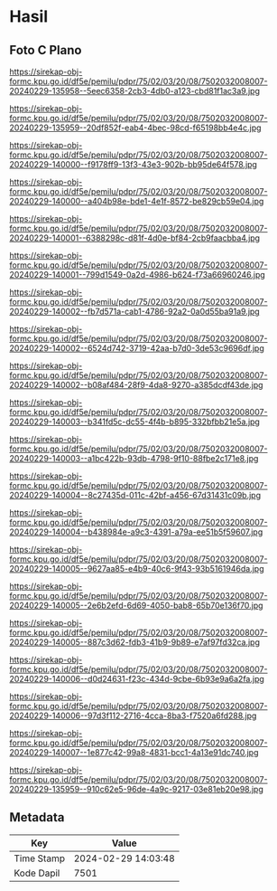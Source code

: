 # Hasil

## Foto C Plano

https://sirekap-obj-formc.kpu.go.id/df5e/pemilu/pdpr/75/02/03/20/08/7502032008007-20240229-135958--5eec6358-2cb3-4db0-a123-cbd81f1ac3a9.jpg

https://sirekap-obj-formc.kpu.go.id/df5e/pemilu/pdpr/75/02/03/20/08/7502032008007-20240229-135959--20df852f-eab4-4bec-98cd-f65198bb4e4c.jpg

https://sirekap-obj-formc.kpu.go.id/df5e/pemilu/pdpr/75/02/03/20/08/7502032008007-20240229-140000--f9178ff9-13f3-43e3-902b-bb95de64f578.jpg

https://sirekap-obj-formc.kpu.go.id/df5e/pemilu/pdpr/75/02/03/20/08/7502032008007-20240229-140000--a404b98e-bde1-4e1f-8572-be829cb59e04.jpg

https://sirekap-obj-formc.kpu.go.id/df5e/pemilu/pdpr/75/02/03/20/08/7502032008007-20240229-140001--6388298c-d81f-4d0e-bf84-2cb9faacbba4.jpg

https://sirekap-obj-formc.kpu.go.id/df5e/pemilu/pdpr/75/02/03/20/08/7502032008007-20240229-140001--799d1549-0a2d-4986-b624-f73a66960246.jpg

https://sirekap-obj-formc.kpu.go.id/df5e/pemilu/pdpr/75/02/03/20/08/7502032008007-20240229-140002--fb7d571a-cab1-4786-92a2-0a0d55ba91a9.jpg

https://sirekap-obj-formc.kpu.go.id/df5e/pemilu/pdpr/75/02/03/20/08/7502032008007-20240229-140002--6524d742-3719-42aa-b7d0-3de53c9696df.jpg

https://sirekap-obj-formc.kpu.go.id/df5e/pemilu/pdpr/75/02/03/20/08/7502032008007-20240229-140002--b08af484-28f9-4da8-9270-a385dcdf43de.jpg

https://sirekap-obj-formc.kpu.go.id/df5e/pemilu/pdpr/75/02/03/20/08/7502032008007-20240229-140003--b341fd5c-dc55-4f4b-b895-332bfbb21e5a.jpg

https://sirekap-obj-formc.kpu.go.id/df5e/pemilu/pdpr/75/02/03/20/08/7502032008007-20240229-140003--a1bc422b-93db-4798-9f10-88fbe2c171e8.jpg

https://sirekap-obj-formc.kpu.go.id/df5e/pemilu/pdpr/75/02/03/20/08/7502032008007-20240229-140004--8c27435d-011c-42bf-a456-67d31431c09b.jpg

https://sirekap-obj-formc.kpu.go.id/df5e/pemilu/pdpr/75/02/03/20/08/7502032008007-20240229-140004--b438984e-a9c3-4391-a79a-ee51b5f59607.jpg

https://sirekap-obj-formc.kpu.go.id/df5e/pemilu/pdpr/75/02/03/20/08/7502032008007-20240229-140005--9627aa85-e4b9-40c6-9f43-93b5161946da.jpg

https://sirekap-obj-formc.kpu.go.id/df5e/pemilu/pdpr/75/02/03/20/08/7502032008007-20240229-140005--2e6b2efd-6d69-4050-bab8-65b70e136f70.jpg

https://sirekap-obj-formc.kpu.go.id/df5e/pemilu/pdpr/75/02/03/20/08/7502032008007-20240229-140005--887c3d62-fdb3-41b9-9b89-e7af97fd32ca.jpg

https://sirekap-obj-formc.kpu.go.id/df5e/pemilu/pdpr/75/02/03/20/08/7502032008007-20240229-140006--d0d24631-f23c-434d-9cbe-6b93e9a6a2fa.jpg

https://sirekap-obj-formc.kpu.go.id/df5e/pemilu/pdpr/75/02/03/20/08/7502032008007-20240229-140006--97d3f112-2716-4cca-8ba3-f7520a6fd288.jpg

https://sirekap-obj-formc.kpu.go.id/df5e/pemilu/pdpr/75/02/03/20/08/7502032008007-20240229-140007--1e877c42-99a8-4831-bcc1-4a13e91dc740.jpg

https://sirekap-obj-formc.kpu.go.id/df5e/pemilu/pdpr/75/02/03/20/08/7502032008007-20240229-135959--910c62e5-96de-4a9c-9217-03e81eb20e98.jpg


## Metadata

| Key        | Value               |
| ---------- | ------------------- |
| Time Stamp | 2024-02-29 14:03:48 |
| Kode Dapil | 7501                |



